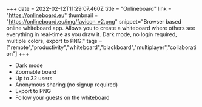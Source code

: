 +++
date = 2022-02-12T11:29:07.460Z
title = "Onlineboard"
link = "https://onlineboard.eu"
thumbnail = "https://onlineboard.eu/img/favicon_v2.png"
snippet="Browser based online whiteboard app. Allows you to create a whiteboard where others see everything in real-time as you draw it. Dark mode, no login required, multiple colors, export to PNG."
tags = ["remote","productivity","whiteboard","blackboard","multiplayer","collaboration"]
+++
+ Dark mode
+ Zoomable board
+ Up to 32 users
+ Anonymous sharing (no signup required)
+ Export to PNG
+ Follow your guests on the whiteboard
